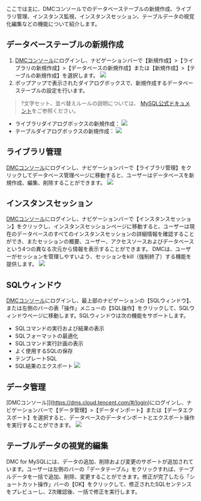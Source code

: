 ここでは主に、DMCコンソールでのデータベーステーブルの新規作成、ライブラリ管理、インスタンス監視、インスタンスセッション、テーブルデータの視覚化編集などの機能について紹介します。

## データベーステーブルの新規作成
1. [DMCコンソール](https://dms.cloud.tencent.com/#/login)にログインし、ナビゲーションバーで【新規作成】>【ライブラリの新規作成】>【データベースの新規作成】または【新規作成】>【テーブルの新規作成】を選択します。
![](https://main.qcloudimg.com/raw/4b1c803307c0c64d96ff6b8fdf43d3dd.png)
2. ポップアップで表示されたダイアログボックスで、新規作成するデータベーステーブルの設定を行います。
>?文字セット、並べ替えルールの説明については、 [MySQL公式ドキュメント](https://dev.mysql.com/doc/)をご参照ください。
>
 - ライブラリダイアログボックスの新規作成：
![](https://main.qcloudimg.com/raw/392a9c91adf523e57deb300f0be7e86d.png)
 - テーブルダイアログボックスの新規作成：
![](https://main.qcloudimg.com/raw/0d4806266e021e7864c0aa605781929c.png)

## ライブラリ管理
[DMCコンソール](https://dms.cloud.tencent.com/#/login)にログインし、ナビゲーションバーで【ライブラリ管理】をクリックしてデータベース管理ページに移動すると、ユーザーはデータベースを新規作成、編集、削除することができます。
![](https://main.qcloudimg.com/raw/85b4d1def1c7eadaf415d9944ff3101c.png)

## インスタンスセッション
[DMCコンソール](https://dms.cloud.tencent.com/#/login)にログインし、ナビゲーションバーで【インスタンスセッション】をクリックし、インスタンスセッションページに移動すると、ユーザーは現在のデータベースのすべてのインスタンスセッションの詳細情報を確認することができ、またセッションの概要、ユーザー、アクセスソースおよびデータベースという4つの異なる次元から情報を表示することができます。
DMCは、ユーザーがセッションを管理しやすいよう、セッションをkill（強制終了）する機能を提供します。
![](https://main.qcloudimg.com/raw/4218f038cb177548047f0042f4986351.png)

## SQLウィンドウ
[DMCコンソール](https://dms.cloud.tencent.com/#/login)にログインし、最上部のナビゲーションの【SQLウィンドウ】、または左側のバーの表「操作」メニューの【SQL操作】をクリックして、SQLウィンドウページに移動します。SQLウィンドウは次の機能をサポートします。
- SQLコマンドの実行および結果の表示
- SQLフォーマットの最適化
- SQLコマンド実行計画の表示
- よく使用するSQLの保存
- テンプレートSQL
- SQL結果のエクスポート
![](https://main.qcloudimg.com/raw/cf0c070dc6ae01c6d9c8795ce0934fb6.png)

## データ管理
[DMCコンソール]](https://dms.cloud.tencent.com/#/login)にログインし、ナビゲーションバーで【データ管理】>【データインポート】または【データエクスポート】を選択すると、データベースのデータインポートとエクスポート操作を実行することができます。
![](https://main.qcloudimg.com/raw/5c58a3bbfe40ac943bd08a726427b7fa.png)

## テーブルデータの視覚的編集
DMC for MySQLには、データの追加、削除および変更のサポートが追加されています。ユーザーは左側のバーの「データテーブル」をクリックすれば、テーブルデータを一括で追加、削除、変更することができます。修正が完了したら「ショートカット操作」バーの【OK】をクリックして、修正されたSQLセンテンスをプレビューし、2次確認後、一括で修正を実行します。
